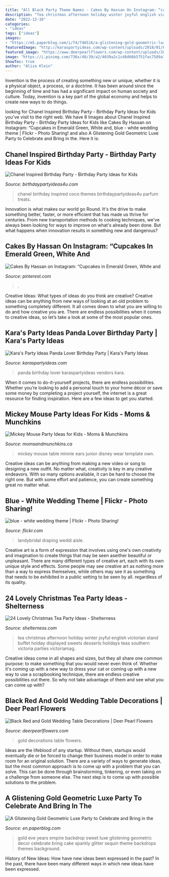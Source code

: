 ```yaml
---
title: "All Black Party Theme Names - Cakes By Hassan On Instagram: “cupcakes In Emerald Green, White And"
description: "Tea christmas afternoon holiday winter joyful english victorian stand buffet hoiday displayed sweets desserts holidays teas southern victoria parties victoriamag"
date: "2022-12-10"
categories:
- "ideas"
tags: ["ideas"]
images:
- "https://m5.paperblog.com/i/74/746516/a-glistening-gold-geometric-luxe-party-to-cel-L-2DJgiu.jpeg"
featuredImage: "http://karaspartyideas.com/wp-content/uploads/2018/01/Panda-Lover-Birthday-Party-via-Karas-Party-Ideas-KarasPartyIdeas.com8_.jpg"
featured_image: "https://www.deerpearlflowers.com/wp-content/uploads/2015/08/Black-Red-and-Gold-Wedding-Table-Decorations.jpg"
image: "https://i.pinimg.com/736x/40/39/a2/4039a2c1c48d66b5751fac7589a77c10.jpg"
ShowToc: true
author: "Aliza Klein"
---
```



Invention is the process of creating something new or unique, whether it is a physical object, a process, or a doctrine. It has been around since the beginning of time and has had a significant impact on human society and culture. Today, invention is a key part of the global economy and helps to create new ways to do things.

	

		
looking for Chanel Inspired Birthday Party - Birthday Party Ideas for Kids you've visit to the right web. We have 8 Images about Chanel Inspired Birthday Party - Birthday Party Ideas for Kids like Cakes By Hassan on Instagram: “Cupcakes in Emerald Green, White and, blue - white wedding theme | Flickr - Photo Sharing! and also A Glistening Gold Geometric Luxe Party to Celebrate and Bring in the. Here it is:
		
    
## Chanel Inspired Birthday Party - Birthday Party Ideas For Kids

<img loading=lazy src="https://www.birthdaypartyideas4u.com/wp-content/uploads/2015/12/COCO-Chanel-inspired-birthday-party-parfum-treats-550x733.jpg" onerror="this.onerror=null;this.src='https://tse3.mm.bing.net/th?id=OIP.CMYJuYMg_mH1TScYt118MwHaJ3&amp;pid=15.1';" alt="Chanel Inspired Birthday Party - Birthday Party Ideas for Kids">

_Source: birthdaypartyideas4u.com_

>chanel birthday inspired coco themes birthdaypartyideas4u parfum treats. 

	

Innovation is what makes our world go Round. It's the drive to make something better, faster, or more efficient that has made us thrive for centuries. From new transportation methods to cooking techniques, we've always been looking for ways to improve on what's already been done. But what happens when innovation results in something new and dangerous?

    
## Cakes By Hassan On Instagram: “Cupcakes In Emerald Green, White And

<img loading=lazy src="https://i.pinimg.com/736x/40/39/a2/4039a2c1c48d66b5751fac7589a77c10.jpg" onerror="this.onerror=null;this.src='https://tse4.mm.bing.net/th?id=OIP.NlaBM-nOwclh2yvqU-5LFQHaJQ&amp;pid=15.1';" alt="Cakes By Hassan on Instagram: “Cupcakes in Emerald Green, White and">

_Source: pinterest.com_

>. 

	

Creative Ideas: What types of ideas do you think are creative?
Creative ideas can be anything from new ways of looking at an old problem to something completely different. It all comes down to what you are willing to do and how creative you are. There are endless possibilities when it comes to creative ideas, so let’s take a look at some of the most popular ones.

    
## Kara&#039;s Party Ideas Panda Lover Birthday Party | Kara&#039;s Party Ideas

<img loading=lazy src="http://karaspartyideas.com/wp-content/uploads/2018/01/Panda-Lover-Birthday-Party-via-Karas-Party-Ideas-KarasPartyIdeas.com8_.jpg" onerror="this.onerror=null;this.src='https://tse1.mm.bing.net/th?id=OIP.qyQnDq_wJQ0QEPXLpj4M3QHaLL&amp;pid=15.1';" alt="Kara&#039;s Party Ideas Panda Lover Birthday Party | Kara&#039;s Party Ideas">

_Source: karaspartyideas.com_

>panda birthday lover karaspartyideas vendors kara. 

	

When it comes to do-it-yourself projects, there are endless possibilities. Whether you’re looking to add a personal touch to your home décor or save some money by completing a project yourself, the internet is a great resource for finding inspiration. Here are a few ideas to get you started.

    
## Mickey Mouse Party Ideas For Kids - Moms &amp; Munchkins

<img loading=lazy src="http://www.momsandmunchkins.ca/wp-content/uploads/2013/01/mickey-mouse-party-table-8-m.jpg" onerror="this.onerror=null;this.src='https://tse2.mm.bing.net/th?id=OIP.ctOWDxJbBdMAKtNjaHaFIgHaLH&amp;pid=15.1';" alt="Mickey Mouse Party Ideas for Kids - Moms &amp; Munchkins">

_Source: momsandmunchkins.ca_

>mickey mouse table minnie ears junior disney wear template own. 

	

Creative ideas can be anything from making a new video or song to designing a new outfit. No matter what, creativity is key in any creative endeavors. With so many options available, it can be hard to choose the right one. But with some effort and patience, you can create something great no matter what.

    
## Blue - White Wedding Theme | Flickr - Photo Sharing!

<img loading=lazy src="http://farm8.staticflickr.com/7003/6508312197_539d74c18f_z.jpg" onerror="this.onerror=null;this.src='https://tse4.mm.bing.net/th?id=OIP.JworYRGhG84xyf79rxP3qAAAAA&amp;pid=15.1';" alt="blue - white wedding theme | Flickr - Photo Sharing!">

_Source: flickr.com_

>landybridal draping weddi aisle. 

	

Creative art is a form of expression that involves using one's own creativity and imagination to create things that may be seen aseither beautiful or unpleasant. There are many different types of creative art, each with its own unique style and effects. Some people may see creative art as nothing more than a way to express themselves, while others may see it as something that needs to be exhibited in a public setting to be seen by all. regardless of its quality.

    
## 24 Lovely Christmas Tea Party Ideas - Shelterness

<img loading=lazy src="http://i.shelterness.com/2016/10/20-joyful-hoiday-sweets-stand-and-desserts-displayed.jpg" onerror="this.onerror=null;this.src='https://tse2.mm.bing.net/th?id=OIP.SDiTUWRMkUeewWkQN0ZArwHaLG&amp;pid=15.1';" alt="24 Lovely Christmas Tea Party Ideas - Shelterness">

_Source: shelterness.com_

>tea christmas afternoon holiday winter joyful english victorian stand buffet hoiday displayed sweets desserts holidays teas southern victoria parties victoriamag. 

	

Creative ideas come in all shapes and sizes, but they all share one common purpose: to make something that you would never even think of. Whether it's coming up with a new way to dress your cat or coming up with a new way to use a scrapbooking technique, there are endless creative possibilities out there. So why not take advantage of them and see what you can come up with?

    
## Black Red And Gold Wedding Table Decorations | Deer Pearl Flowers

<img loading=lazy src="https://www.deerpearlflowers.com/wp-content/uploads/2015/08/Black-Red-and-Gold-Wedding-Table-Decorations.jpg" onerror="this.onerror=null;this.src='https://tse1.mm.bing.net/th?id=OIP.ZXFmQ07A_oYV0hVB3caofAHaLH&amp;pid=15.1';" alt="Black Red and Gold Wedding Table Decorations | Deer Pearl Flowers">

_Source: deerpearlflowers.com_

>gold decorations table flowers. 

	

Ideas are the lifeblood of any startup. Without them, startups would eventually die or be forced to change their business model in order to make room for an original solution. There are a variety of ways to generate ideas, but the most common approach is to come up with a problem that you can solve. This can be done through brainstorming, tinkering, or even taking on a challenge from someone else. The next step is to come up with possible solutions to the problem.

    
## A Glistening Gold Geometric Luxe Party To Celebrate And Bring In The

<img loading=lazy src="https://m5.paperblog.com/i/74/746516/a-glistening-gold-geometric-luxe-party-to-cel-L-2DJgiu.jpeg" onerror="this.onerror=null;this.src='https://tse2.mm.bing.net/th?id=OIP.lFwVJV84C1j9bBntq0Rq1wAAAA&amp;pid=15.1';" alt="A Glistening Gold Geometric Luxe Party to Celebrate and Bring in the">

_Source: en.paperblog.com_

>gold eve years empire backdrop sweet luxe glistening geometric decor celebrate bring cake sparkly glitter sequin theme backdrops themes background. 

	

History of New Ideas: How have new ideas been expressed in the past?
In the past, there have been many different ways in which new ideas have been expressed.

